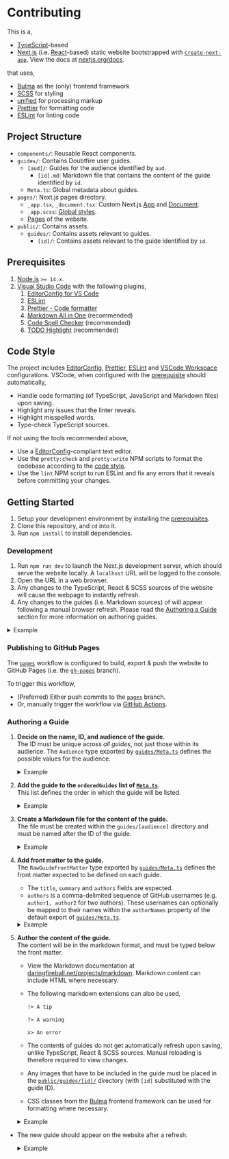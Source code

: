 # Contributing

This is a,

- [TypeScript](https://www.typescriptlang.org/)-based
- [Next.js](https://nextjs.org/) (i.e. [React](https://reactjs.org/)-based) static website bootstrapped with
  [`create-next-app`](https://create-next-app.js.org/). View the docs at [nextjs.org/docs](https://nextjs.org/docs/).

that uses,

- [Bulma](https://bulma.io/) as the (only) frontend framework
- [SCSS](https://sass-lang.com/) for styling
- [unified](https://unifiedjs.com/) for processing markup
- [Prettier](https://prettier.io/) for formatting code
- [ESLint](https://eslint.org/) for linting code

## Project Structure

- `components/`: Reusable React components.
- `guides/`: Contains Doubtfire user guides.
  - `[aud]/`: Guides for the audience identified by `aud`.
    - `[id].md`: Markdown file that contains the content of the guide identified by `id`.
  - `Meta.ts`: Global metadata about guides.
- `pages/`: Next.js pages directory.
  - `_app.tsx`, `_document.tsx`: Custom Next.js [App](https://nextjs.org/docs/advanced-features/custom-app) and
    [Document](https://nextjs.org/docs/advanced-features/custom-document).
  - `_app.scss`: [Global styles](https://nextjs.org/docs/basic-features/built-in-css-support).
  - [Pages](https://nextjs.org/docs/basic-features/pages) of the website.
- `public/`: Contains assets.
  - `guides/`: Contains assets relevant to guides.
    - `[id]/`: Contains assets relevant to the guide identified by `id`.

## Prerequisites

1. [Node.js](https://nodejs.org/) `>= 14.x`.
1. [Visual Studio Code](https://code.visualstudio.com/) with the following plugins,
   1. [EditorConfig for VS Code](https://marketplace.visualstudio.com/items?itemName=EditorConfig.EditorConfig)
   1. [ESLint](https://marketplace.visualstudio.com/items?itemName=dbaeumer.vscode-eslint)
   1. [Prettier - Code formatter](https://marketplace.visualstudio.com/items?itemName=esbenp.prettier-vscode)
   1. [Markdown All in One](https://marketplace.visualstudio.com/items?itemName=yzhang.Markdown-all-in-one)
      (recommended)
   1. [Code Spell Checker](https://marketplace.visualstudio.com/items?itemName=streetsidesoftware.code-spell-checker)
      (recommended)
   1. [TODO Highlight](https://marketplace.visualstudio.com/items?itemName=wayou.vscode-todo-highlight) (recommended)

## Code Style

The project includes [EditorConfig](.editorconfig), [Prettier](.prettierrc.js), [ESLint](.eslintrc.js) and
[VSCode Workspace](.vscode/settings.json) configurations. VSCode, when configured with the
[prerequisite](#prerequisites) should automatically,

- Handle code formatting (of TypeScript, JavaScript and Markdown files) upon saving.
- Highlight any issues that the linter reveals.
- Highlight misspelled words.
- Type-check TypeScript sources.

If not using the tools recommended above,

- Use a [EditorConfig](https://editorconfig.org/)-compliant text editor.
- Use the `pretty:check` and `pretty:write` NPM scripts to format the codebase according to the
  [code style](#code-style).
- Use the `lint` NPM script to run ESLint and fix any errors that it reveals before committing your changes.

## Getting Started

1. Setup your development environment by installing the [prerequisites](#prerequisites).
1. Clone this repository, and `cd` into it.
1. Run `npm install` to install dependencies.

### Development

1. Run `npm run dev` to launch the Next.js development server, which should serve the website locally. A `localhost` URL
   will be logged to the console.
1. Open the URL in a web browser.
1. Any changes to the TypeScript, React & SCSS sources of the website will cause the webpage to instantly refresh.
1. Any changes to the guides (i.e. Markdown sources) of will appear following a manual browser refresh. Please read the
   [Authoring a Guide](#authoring-a-guide) section for more information on authoring guides.

<details><summary>Example</summary>

The console session should look something like,

```
PS> npm run dev

> doubtfire.io@0.1.0 dev doubtfire.io
> next dev

ready - started server on http://localhost:3000
event - compiled successfully
event - build page: /
wait  - compiling...
event - build page: /next/dist/pages/_error
event - compiled successfully
```

In this case, the URL is [`http://localhost:3000`](http://localhost:3000).

</details>

### Publishing to GitHub Pages

The [`pages`](.github/workflows/pages.yml) workflow is configured to build, export & push the website to GitHub Pages
(i.e. the [`gh-pages`](https://github.com/RavinduL/doubtfire.io/tree/gh-pages) branch).

To trigger this workflow,

- (Preferred) Either push commits to the [`pages`](https://github.com/RavinduL/doubtfire.io/tree/pages) branch.
- Or, manually trigger the workflow via [GitHub Actions](https://github.com/RavinduL/doubtfire.io/actions).

### Authoring a Guide

1. **Decide on the name, ID, and audience of the guide.** <br> The ID must be unique across _all guides_, not just those
   within its audience. The `Audience` type exported by [`guides/Meta.ts`](guides/Meta.ts) defines the possible values
   for the audience.

   <details><summary>Example</summary>

   For the purposes of this example, the following details will be used,

   - **Name:** A New Guide
   - **ID:** `new-guide`
   - **Audience:** `student`

   </details>

1. **Add the guide to the `orderedGuides` list of [`Meta.ts`](guides/Meta.ts)**. <br> This list defines the order in
   which the guide will be listed.

   <details><summary>Example</summary>

   ```typescript
   orderedGuides: [
     ...
     'new-guide'
     ...
   ]
   ```

   </details>

1. **Create a Markdown file for the content of the guide.** <br> The file must be created within the `guides/[audience]`
   directory and must be named after the ID of the guide.

   <details><summary>Example</summary>

   In this case, the file will be `guides/student/new-guide.md`.

   </details>

1. **Add front matter to the guide.** <br> The `RawGuideFrontMatter` type exported by [`guides/Meta.ts`](guides/Meta.ts)
   defines the front matter expected to be defined on each guide.

   - The `title`, `summary` and `authors` fields are expected.
   - `authors` is a comma-delimited sequence of GitHub usernames (e.g. `author1, author2` for two authors). These
     usernames can optionally be mapped to their names within the `authorNames` property of the default export of
     [`guides/Meta.ts`](guides/Meta.ts).

   <details><summary>Example</summary>

   In this case, the front matter of the guide would be,

   ```
   ---
   title: A New Guide
   summary: Adding a new guide to Doubtfire.io
   authors: RavinduL
   ---
   ```

   The author name can be specified as,

   ```typescript
   authorNames: {
     ...
     RavinduL: 'Ravindu Liyanapathirana',
   }
   ```

   </details>

1. **Author the content of the guide.** <br> The content will be in the markdown format, and must be typed below the
   front matter.

   - View the Markdown documentation at
     [daringfireball.net/projects/markdown](https://daringfireball.net/projects/markdown/). Markdown content can include
     HTML where necessary.

   - The following markdown extensions can also be used,

     ```
     !> A tip
     ```

     ```
     ?> A warning
     ```

     ```
     x> An error
     ```

   - The contents of guides do not get automatically refresh upon saving, unlike TypeScript, React & SCSS sources.
     Manual reloading is therefore required to view changes.

   - Any images that have to be included in the guide must be placed in the [`public/guides/[id]/`](public/guides)
     directory (with `[id]` substituted with the guide ID).

   - CSS classes from the [Bulma](https://bulma.io/) frontend framework can be used for formatting where necessary.

   <details><summary>Example</summary>

   In this case, the contents of the entire Markdown file (i.e. with the front matter) will be,

   ```
   ---
   title: A New Guide
   summary: Adding a new guide to Doubtfire.io
   authors: RavinduL
   ---

   **Lorem** _ipsum_ ~dolor~ sit amet consectetur adipisicing elit. Assumenda facere, sed deserunt pariatur quaerat
   possimus neque natus ratione blanditiis libero debitis animi ex totam at ducimus ipsum voluptates aut itaque.

   !> Here's a tip!

   ```

   Images must be uploaded to the directory `public/guides/new-guide/`.

   </details>

- The new guide should appear on the website after a refresh.

  <details><summary>Example</summary>

  ![Screenshot of the guides list of Doubtfire.io with the new guide focused](images/contrib-new-guide-list.png)

  ![Screenshot of the new guide on Doubtfire.io](images/contrib-new-guide-content.png)

  </details>

